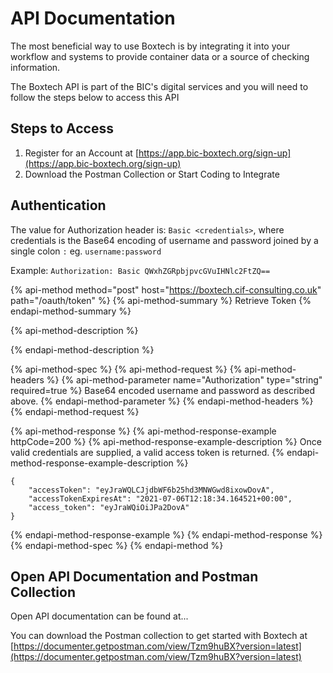# API Documentation

The most beneficial way to use Boxtech is by integrating it into your workflow and systems to provide container data or a source of checking information.

The Boxtech API is part of the BIC's digital services and you will need to follow the steps below to access this API

## Steps to Access

1. Register for an Account at [https://app.bic-boxtech.org/sign-up](https://app.bic-boxtech.org/sign-up)
2. Download the Postman Collection or Start Coding to Integrate

## Authentication

The value for Authorization header is: `Basic <credentials>`, where credentials is the Base64 encoding of username and password joined by a single colon `:` eg. `username:password`

Example: `Authorization: Basic QWxhZGRpbjpvcGVuIHNlc2FtZQ==`

{% api-method method="post" host="https://boxtech.cif-consulting.co.uk" path="/oauth/token" %}
{% api-method-summary %}
Retrieve Token
{% endapi-method-summary %}

{% api-method-description %}

{% endapi-method-description %}

{% api-method-spec %}
{% api-method-request %}
{% api-method-headers %}
{% api-method-parameter name="Authorization" type="string" required=true %}
Base64 encoded username and password as described above.
{% endapi-method-parameter %}
{% endapi-method-headers %}
{% endapi-method-request %}

{% api-method-response %}
{% api-method-response-example httpCode=200 %}
{% api-method-response-example-description %}
Once valid credentials are supplied, a valid access token is returned.
{% endapi-method-response-example-description %}

```text
{
    "accessToken": "eyJraWQLCJjdbWF6b25hd3MNWGwd8ixowDovA",
    "accessTokenExpiresAt": "2021-07-06T12:18:34.164521+00:00",
    "access_token": "eyJraWQiOiJPa2DovA"
}
```
{% endapi-method-response-example %}
{% endapi-method-response %}
{% endapi-method-spec %}
{% endapi-method %}

## Open API Documentation and Postman Collection

Open API documentation can be found at...

You can download the Postman collection to get started with Boxtech at [https://documenter.getpostman.com/view/Tzm9huBX?version=latest](https://documenter.getpostman.com/view/Tzm9huBX?version=latest)


